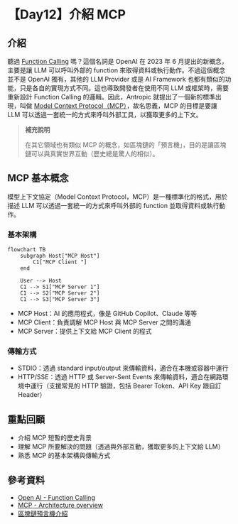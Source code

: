 # 【Day12】介紹 MCP

## 介紹

聽過 [Function Calling](https://openai.com/index/function-calling-and-other-api-updates) 嗎？這個名詞是 OpenAI 在 2023 年 6 月提出的新概念，主要是讓 LLM 可以呼叫外部的 function 來取得資料或執行動作。不過這個概念並不是 OpenAI 獨有，其他的 LLM Provider 或是 AI Framework 也都有類似的功能，只是各自的實現方式不同。這也導致開發者在使用不同 LLM 或框架時，需要重新設計 Function Calling 的邏輯。因此，Antropic 就提出了一個新的標準出現，叫做 [Model Context Protocol（MCP）](https://modelcontextprotocol.io/)，故名思義，MCP 的目標是要讓 LLM 可以透過一套統一的方式來呼叫外部工具，以獲取更多的上下文。

> **補充說明**
>
> 在其它領域也有類似 MCP 的概念，如區塊鏈的「預言機」，目的是讓區塊鏈可以與真實世界互動（歷史總是驚人的相似）。

## MCP 基本概念

模型上下文協定（Model Context Protocol，MCP）是一種標準化的格式，用於描述 LLM 可以透過一套統一的方式來呼叫外部的 function 並取得資料或執行動作。

### 基本架構

```mermaid
flowchart TB
    subgraph Host["MCP Host"]
        C1["MCP Client "]
    end

    User --> Host
    C1 --> S1["MCP Server 1"]
    C1 --> S2["MCP Server 2"]
    C1 --> S3["MCP Server 3"]
```

- MCP Host：AI 的應用程式，像是 GitHub Copilot、Claude 等等
- MCP Client：負責調解 MCP Host 與 MCP Server 之間的溝通
- MCP Server：提供上下文給 MCP Client 的程式

### 傳輸方式

- STDIO：透過 standard input/output 來傳輸資料，適合在本機或容器中運行
- HTTP/SSE：透過 HTTP 或 Server-Sent Events 來傳輸資料，適合在網路環境中運行（支援常見的 HTTP 驗證，包括 Bearer Token、API Key 跟自訂 Header）

## 重點回顧

- 介紹 MCP 短暫的歷史背景
- 理解 MCP 所要解決的問題（透過與外部互動，獲取更多的上下文給 LLM）
- 熟悉 MCP 的基本架構與傳輸方式

## 參考資料

- [Open AI - Function Calling](https://openai.com/index/function-calling-and-other-api-updates)
- [MCP - Architecture overview](https://modelcontextprotocol.io/docs/learn/architecture)
- [區塊鏈預言機介紹](https://academy.binance.com/zh-TC/articles/blockchain-oracles-explained)